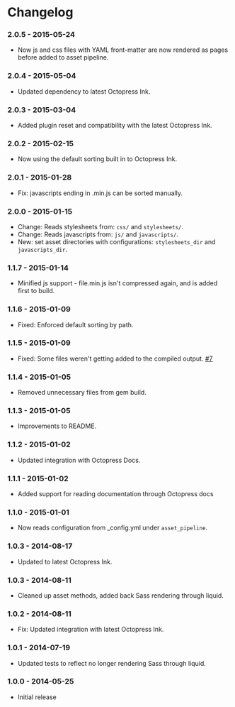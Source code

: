 # Changelog

### 2.0.5 - 2015-05-24

- Now js and css files with YAML front-matter are now rendered as pages before added to asset pipeline.

### 2.0.4 - 2015-05-04

- Updated dependency to latest Octopress Ink.

### 2.0.3 - 2015-03-04

- Added plugin reset and compatibility with the latest Octopress Ink.

### 2.0.2 - 2015-02-15

- Now using the default sorting built in to Octopress Ink.

### 2.0.1 - 2015-01-28

- Fix: javascripts ending in .min.js can be sorted manually.

### 2.0.0 - 2015-01-15

- Change: Reads stylesheets from: `css/` and `stylesheets/`.
- Change: Reads javascripts from: `js/` and `javascripts/`.
- New: set asset directories with configurations: `stylesheets_dir` and `javascripts_dir`.

### 1.1.7 - 2015-01-14

- Minified js support - file.min.js isn't compressed again, and is added first to build.

### 1.1.6 - 2015-01-09

- Fixed: Enforced default sorting by path.

### 1.1.5 - 2015-01-09

- Fixed: Some files weren't getting added to the compiled output. [#7](https://github.com/octopress/asset-pipeline/issues/7)

### 1.1.4 - 2015-01-05

- Removed unnecessary files from gem build.

### 1.1.3 - 2015-01-05

- Improvements to README.

### 1.1.2 - 2015-01-02

- Updated integration with Octopress Docs.

### 1.1.1 - 2015-01-02

- Added support for reading documentation through Octopress docs

### 1.1.0 - 2015-01-01

- Now reads configuration from _config.yml under `asset_pipeline`.

### 1.0.3 - 2014-08-17

- Updated to latest Octopress Ink.

### 1.0.3 - 2014-08-11

- Cleaned up asset methods, added back Sass rendering through liquid.

### 1.0.2 - 2014-08-11

- Fix: Updated integration with latest Octopress Ink.

### 1.0.1 - 2014-07-19

- Updated tests to reflect no longer rendering Sass through liquid.

### 1.0.0 - 2014-05-25

- Initial release 
